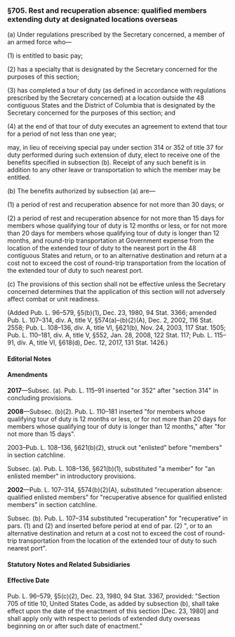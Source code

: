 ### §705. Rest and recuperation absence: qualified members extending duty at designated locations overseas ###

(a) Under regulations prescribed by the Secretary concerned, a member of an armed force who—

(1) is entitled to basic pay;

(2) has a specialty that is designated by the Secretary concerned for the purposes of this section;

(3) has completed a tour of duty (as defined in accordance with regulations prescribed by the Secretary concerned) at a location outside the 48 contiguous States and the District of Columbia that is designated by the Secretary concerned for the purposes of this section; and

(4) at the end of that tour of duty executes an agreement to extend that tour for a period of not less than one year;

may, in lieu of receiving special pay under section 314 or 352 of title 37 for duty performed during such extension of duty, elect to receive one of the benefits specified in subsection (b). Receipt of any such benefit is in addition to any other leave or transportation to which the member may be entitled.

(b) The benefits authorized by subsection (a) are—

(1) a period of rest and recuperation absence for not more than 30 days; or

(2) a period of rest and recuperation absence for not more than 15 days for members whose qualifying tour of duty is 12 months or less, or for not more than 20 days for members whose qualifying tour of duty is longer than 12 months, and round-trip transportation at Government expense from the location of the extended tour of duty to the nearest port in the 48 contiguous States and return, or to an alternative destination and return at a cost not to exceed the cost of round-trip transportation from the location of the extended tour of duty to such nearest port.

(c) The provisions of this section shall not be effective unless the Secretary concerned determines that the application of this section will not adversely affect combat or unit readiness.

(Added Pub. L. 96–579, §5(b)(1), Dec. 23, 1980, 94 Stat. 3366; amended Pub. L. 107–314, div. A, title V, §574(a)–(b)(2)(A), Dec. 2, 2002, 116 Stat. 2558; Pub. L. 108–136, div. A, title VI, §621(b), Nov. 24, 2003, 117 Stat. 1505; Pub. L. 110–181, div. A, title V, §552, Jan. 28, 2008, 122 Stat. 117; Pub. L. 115–91, div. A, title VI, §618(d), Dec. 12, 2017, 131 Stat. 1426.)

#### **Editorial Notes** ####

#### Amendments ####

**2017**—Subsec. (a). Pub. L. 115–91 inserted "or 352" after "section 314" in concluding provisions.

**2008**—Subsec. (b)(2). Pub. L. 110–181 inserted "for members whose qualifying tour of duty is 12 months or less, or for not more than 20 days for members whose qualifying tour of duty is longer than 12 months," after "for not more than 15 days".

2003–Pub. L. 108–136, §621(b)(2), struck out "enlisted" before "members" in section catchline.

Subsec. (a). Pub. L. 108–136, §621(b)(1), substituted "a member" for "an enlisted member" in introductory provisions.

**2002**—Pub. L. 107–314, §574(b)(2)(A), substituted "recuperation absence: qualified enlisted members" for "recuperative absence for qualified enlisted members" in section catchline.

Subsec. (b). Pub. L. 107–314 substituted "recuperation" for "recuperative" in pars. (1) and (2) and inserted before period at end of par. (2) ", or to an alternative destination and return at a cost not to exceed the cost of round-trip transportation from the location of the extended tour of duty to such nearest port".

#### **Statutory Notes and Related Subsidiaries** ####

#### Effective Date ####

Pub. L. 96–579, §5(c)(2), Dec. 23, 1980, 94 Stat. 3367, provided: "Section 705 of title 10, United States Code, as added by subsection (b), shall take effect upon the date of the enactment of this section [Dec. 23, 1980] and shall apply only with respect to periods of extended duty overseas beginning on or after such date of enactment."